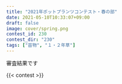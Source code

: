 ```yaml
---
title: "2021年ポットプランツコンテスト・春の部"
date: 2021-05-10T10:33:07+09:00
draft: false
image: cover/spring.png
contest_id: 230
contest_dir: "230"
tags: ["苗物", "１・２年草"]
---
```

審査結果です

{{< contest >}}
